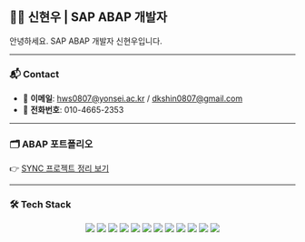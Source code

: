 ## 👨‍💻 신현우 | SAP ABAP 개발자

안녕하세요. SAP ABAP 개발자 신현우입니다.

---

### 📬 Contact

- 📧 **이메일**: hws0807@yonsei.ac.kr / dkshin0807@gmail.com  
- 📱 **전화번호**: 010-4665-2353  

---

### 🗂️ ABAP 포트폴리오

👉 [SYNC 프로젝트 정리 보기](https://www.notion.so/SYNC-Projects-2294004e375480949a89cd585cb707f5)

---

### 🛠️ Tech Stack

<div align="center">

<!-- 1줄 -->
<img src="https://img.shields.io/badge/SAP%20ABAP-0FAAFF?style=flat&logo=sap&logoColor=white"/>
<img src="https://img.shields.io/badge/Fiori%20&%20UI5-0FAAFF?style=flat&logo=sap&logoColor=white"/>
<img src="https://img.shields.io/badge/Java-007396?style=flat&logo=openjdk&logoColor=white"/>
<img src="https://img.shields.io/badge/Spring-6DB33F?style=flat&logo=spring&logoColor=white"/>
<img src="https://img.shields.io/badge/PHP-777BB4?style=flat&logo=php&logoColor=white"/>

<!-- 2줄 -->
<img src="https://img.shields.io/badge/JavaScript-F7DF1E?style=flat&logo=javascript&logoColor=black"/>
<img src="https://img.shields.io/badge/HTML5-E34F26?style=flat&logo=html5&logoColor=white"/>
<img src="https://img.shields.io/badge/CSS3-1572B6?style=flat&logo=css3&logoColor=white"/>
<img src="https://img.shields.io/badge/Vue.js-4FC08D?style=flat&logo=vue.js&logoColor=white"/>
<img src="https://img.shields.io/badge/Flutter-02569B?style=flat&logo=flutter&logoColor=white"/>
<img src="https://img.shields.io/badge/Dart-0175C2?style=flat&logo=dart&logoColor=white"/>
<img src="https://img.shields.io/badge/MySQL-4479A1?style=flat&logo=mysql&logoColor=white"/>

</div>
